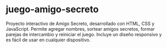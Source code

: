 # juego-amigo-secreto
Proyecto interactivo de Amigo Secreto, desarrollado con HTML, CSS y JavaScript. Permite agregar nombres, sortear amigos secretos, formar parejas de intercambio y reiniciar el juego. Incluye un diseño responsivo y es fácil de usar en cualquier dispositivo.
